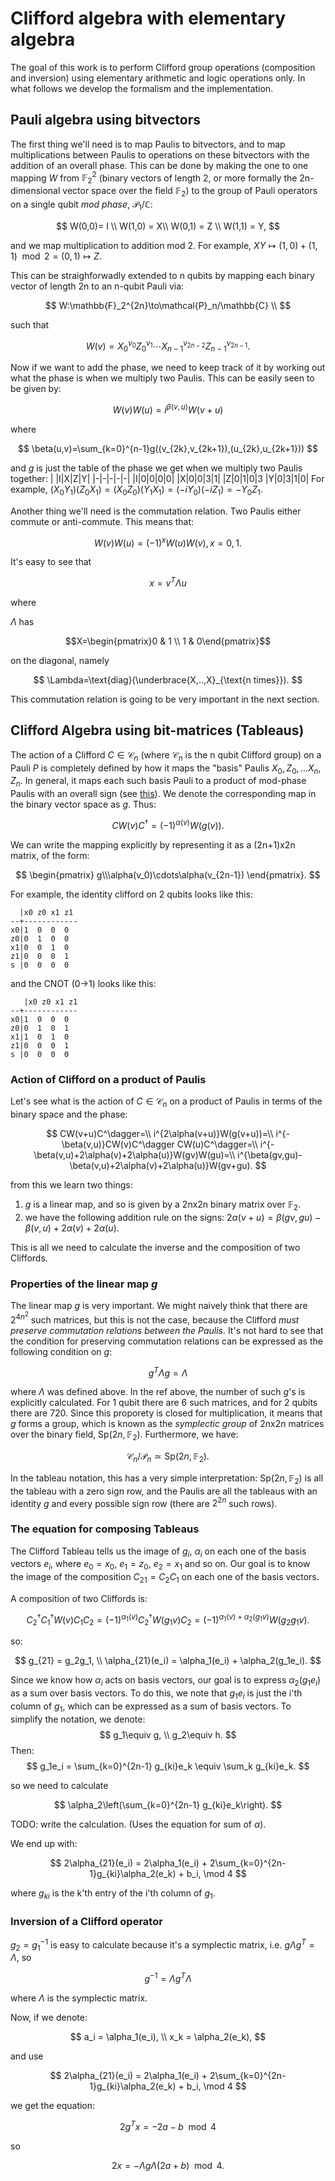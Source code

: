 

# Clifford algebra with elementary algebra
The goal of this work is to perform Clifford group operations (composition and inversion) using elementary arithmetic and logic operations only. In what follows we develop the formalism and the implementation.

## Pauli algebra using bitvectors
The first thing we'll need is to map Paulis to bitvectors, and to map multiplications between Paulis to operations on these bitvectors with the addition of an overall phase. This can be done by making the one to one mapping $W$ from $\mathbb{F}_2^2$ (binary vectors of length 2, or more formally the 2n-dimensional vector space over the field $\mathbb{F}_2$) to the group of Pauli operators on a single qubit *mod phase*, $\mathcal{P}_1/\mathbb{C}$:

$$
W(0,0)= I \\
W(1,0) = X\\
W(0,1) = Z \\
W(1,1) = Y,
$$

and we map multiplication to addition mod 2. For example, $XY\mapsto(1,0)+(1,1)\mod2=(0,1)\mapsto Z$. 

This can be straighforwadly extended to n qubits by mapping each binary vector of length 2n to an n-qubit Pauli via:

$$
W:\mathbb{F}_2^{2n}\to\mathcal{P}_n/\mathbb{C} \\
$$ 

such that

$$
W(v)=X_0 ^{v_0}Z_0^{v_1}\cdots X_{n-1}^{v_{2n-2}}Z_{n-1}^{v_{2n-1}}.
$$ 

Now if we want to add the phase, we need to keep track of it by working out what the phase is when we multiply two Paulis. This can be easily seen to be given by:

$$
W(v)W(u)=i^{\beta(v,u)}W(v+u)
$$

where

$$
\beta(u,v)=\sum_{k=0}^{n-1}g((v_{2k},v_{2k+1}),(u_{2k},u_{2k+1}))
$$

and $g$ is just the table of the phase we get when we multiply two Paulis together:
| |I|X|Z|Y|
|-|-|-|-|-|
|I|0|0|0|0|
|X|0|0|3|1|
|Z|0|1|0|3
|Y|0|3|1|0|
For example, $(X_0Y_1)(Z_0 X_1)=(X_0Z_0)(Y_1X_1)=(-iY_0)(-iZ_1)=-Y_0Z_1.$

Another thing we'll need is the commutation relation. Two Paulis either commute or anti-commute. This means that:

$$
W(v)W(u) = (-1)^xW(u)W(v),\,x=0,1.
$$

It's easy to see that

$$
x=v^T\Lambda u
$$

where

$\Lambda$  has

$$X=\begin{pmatrix}0 & 1 \\ 1 & 0\end{pmatrix}$$

on the diagonal, namely

$$
\Lambda=\text{diag}(\underbrace{X,..,X}_{\text{n times}}).
$$

This commutation relation is going to be very important in the next section.

## Clifford Algebra using bit-matrices (Tableaus)


The action of a Clifford $C\in \mathcal{C}_n$ (where $\mathcal{C}_n$ is the n qubit Clifford group) on a Pauli $P$ is completely defined by how it maps the "basis" Paulis $X_0,Z_0,\dots X_n,Z_n$. In general, it maps each such basis Pauli to a product of mod-phase Paulis with an overall sign (see [this](http://home.lu.lv/~sd20008/papers/essays/Clifford%20group%20%5Bpaper%5D.pdf)). We denote the corresponding map in the binary vector space as $g$. Thus:

$$
CW(v)C^\dagger=(-1)^{\alpha(v)} W(g(v)).
$$

We can write the mapping explicitly by representing it as a (2n+1)x2n matrix, of the form:

$$
\begin{pmatrix}
g\\\alpha(v_0)\cdots\alpha(v_{2n-1})
\end{pmatrix}.
$$

For example, the identity clifford on 2 qubits looks like this:
```
  |x0 z0 x1 z1
--+------------
x0|1  0  0  0
z0|0  1  0  0
x1|0  0  1  0
z1|0  0  0  1
s |0  0  0  0
```

and the CNOT (0->1) looks like this:

```
   |x0 z0 x1 z1
--+------------
x0|1  0  0  0
z0|0  1  0  1
x1|1  0  1  0
z1|0  0  0  1
s |0  0  0  0
```


### Action of Clifford on a product of Paulis
Let's see what is the action of $C\in\mathcal{C}_n$ on a product of Paulis in terms of the binary space and the phase:

$$
CW(v+u)C^\dagger=\\
i^{2\alpha(v+u)}W(g(v+u))=\\
i^{-\beta(v,u)}CW(v)C^\dagger CW(u)C^\dagger=\\
i^{-\beta(v,u)+2\alpha(v)+2\alpha(u)}W(gv)W(gu)=\\
i^{\beta(gv,gu)-\beta(v,u)+2\alpha(v)+2\alpha(u)}W(gv+gu).
$$

from this we learn two things:
1. $g$ is a linear map, and so is given by a 2nx2n binary matrix over $\mathbb{F}_2$.
2. we have the following addition rule on the signs: $2\alpha(v+u)=\beta(gv,gu)-\beta(v,u)+2\alpha(v)+2\alpha(u)$.

This is all we need to calculate the inverse and the composition of two Cliffords.

### Properties of the linear map $g$

The linear map $g$ is very important. We might naively think that there are $2^{4n^2}$ such matrices, but this is not the case, because the Clifford *must preserve commutation relations between the Paulis*. It's not hard to see that the condition for preserving commutation relations can be expressed as the following condition on $g$:

$$
g^T\Lambda g=\Lambda
$$

where $\Lambda$ was defined above. In the ref above, the number of such $g$'s is explicitly calculated. For 1 qubit there are 6 such matrices, and for 2 qubits there are 720. Since this proporety is closed for multiplication, it means that $g$ forms a group, which is known as the *symplectic group* of 2nx2n matrices over the binary field, $\mathrm{Sp}(2n,\mathbb{F}_2)$. Furthermore, we have:

$$
\mathcal{C}_n/\mathcal{P}_n \simeq \mathrm{Sp}(2n,\mathbb{F}_2).
$$

In the tableau notation, this has a very simple interpretation: $\mathrm{Sp}(2n,\mathbb{F}_2)$ is all the tableau with a zero sign row, and the Paulis are all the tableaus with an identity $g$ and every possible sign row (there are $2^{2n}$ such rows).

### The equation for composing Tableaus

The Clifford Tableau tells us the image of $g_i$, $\alpha_i$ on each one of the basis vectors $e_i$, where $e_0 = x_0$, $e_1 = z_0$, $e_2 = x_1$ and so on. Our goal is to know the image of the composition $C_{21} = C_2C_1$ on each one of the basis vectors.


A composition of two Cliffords is:

$$
C_2^\dagger C_1^\dagger W(v) C_1C_2 = (-1)^{\alpha_1(v)}C_2^\dagger W(g_1v)C_2
= (-1)^{\alpha_1(v) + \alpha_2(g_1v)}W(g_2g_1v).
$$

so:

$$
g_{21} = g_2g_1, \\
\alpha_{21}(e_i) = \alpha_1(e_i) + \alpha_2(g_1e_i).
$$

Since we know how $\alpha_i$ acts on basis vectors, our goal is to express $\alpha_2(g_1e_i)$ as a sum over basis vectors. To do this, we note that $g_1e_i$ is just the i'th column of $g_1$, which can be expressed as a sum of basis vectors. To simplify the notation, we denote:
$$
g_1\equiv g, \\
g_2\equiv h.
$$
Then:
$$
g_1e_i = \sum_{k=0}^{2n-1} g_{ki}e_k \equiv \sum_k g_{ki}e_k.
$$

so we need to calculate

$$
\alpha_2\left(\sum_{k=0}^{2n-1} g_{ki}e_k\right).
$$

TODO: write the calculation. (Uses the equation for sum of $\alpha$).

We end up with:

$$
2\alpha_{21}(e_i) = 2\alpha_1(e_i) + 2\sum_{k=0}^{2n-1}g_{ki}\alpha_2(e_k) + b_i, \mod 4
$$

where $g_{ki}$ is the k'th entry of the i'th column of $g_1$. 

### Inversion of a Clifford operator


$g_2 =g_1^{-1}$ is easy to calculate because it's a symplectic matrix, i.e. $g\Lambda g^T = \Lambda$, so 

$$
g^{-1} = \Lambda g^T \Lambda
$$

where $\Lambda$ is the symplectic matrix.

Now, if we denote:

$$
a_i = \alpha_1(e_i), \\
x_k = \alpha_2(e_k),
$$

and use

$$
2\alpha_{21}(e_i) = 2\alpha_1(e_i) + 2\sum_{k=0}^{2n-1}g_{ki}\alpha_2(e_k) + b_i, \mod 4
$$

we get the equation:

$$
2g^T x = -2a - b \mod 4
$$

so

$$
2x = -\Lambda g \Lambda (2a+b) \mod 4.
$$

